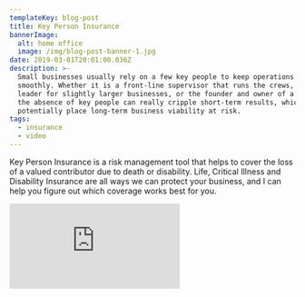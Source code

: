 ```yaml
---
templateKey: blog-post
title: Key Person Insurance
bannerImage:
  alt: home office
  image: /img/blog-post-banner-1.jpg
date: 2019-03-01T20:01:00.036Z
description: >-
  Small businesses usually rely on a few key people to keep operations running
  smoothly. Whether it is a front-line supervisor that runs the crews, a senior
  leader for slightly larger businesses, or the founder and owner of a company,
  the absence of key people can really cripple short-term results, which can
  potentially place long-term business viability at risk.
tags:
  - insurance
  - video
---
```

Key Person Insurance is a risk management tool that helps to cover the loss of a valued contributor due to death or disability. Life, Critical Illness and Disability Insurance are all ways we can protect your business, and I can help you figure out which coverage works best for you.

<iframe class="FlexEmbed-content" src="https://player.vimeo.com/video/214870070" allowfullscreen="" frameborder="0"></iframe>
